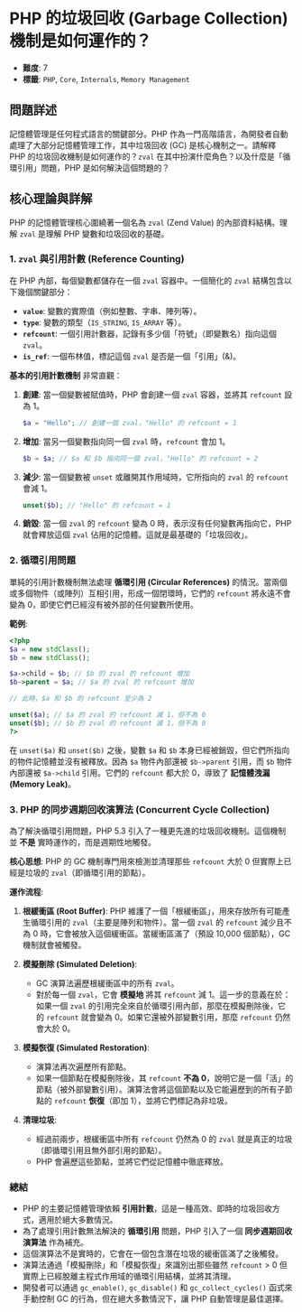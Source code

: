 # PHP 的垃圾回收 (Garbage Collection) 機制是如何運作的？

- **難度**: 7
- **標籤**: `PHP`, `Core`, `Internals`, `Memory Management`

## 問題詳述

記憶體管理是任何程式語言的關鍵部分。PHP 作為一門高階語言，為開發者自動處理了大部分記憶體管理工作，其中垃圾回收 (GC) 是核心機制之一。請解釋 PHP 的垃圾回收機制是如何運作的？`zval` 在其中扮演什麼角色？以及什麼是「循環引用」問題，PHP 是如何解決這個問題的？

## 核心理論與詳解

PHP 的記憶體管理核心圍繞著一個名為 `zval` (Zend Value) 的內部資料結構。理解 `zval` 是理解 PHP 變數和垃圾回收的基礎。

### 1. `zval` 與引用計數 (Reference Counting)

在 PHP 內部，每個變數都儲存在一個 `zval` 容器中。一個簡化的 `zval` 結構包含以下幾個關鍵部分：

- **`value`**: 變數的實際值（例如整數、字串、陣列等）。
- **`type`**: 變數的類型（`IS_STRING`, `IS_ARRAY` 等）。
- **`refcount`**: 一個引用計數器，記錄有多少個「符號」（即變數名）指向這個 `zval`。
- **`is_ref`**: 一個布林值，標記這個 `zval` 是否是一個「引用」(&)。

**基本的引用計數機制** 非常直觀：

1. **創建**: 當一個變數被賦值時，PHP 會創建一個 `zval` 容器，並將其 `refcount` 設為 1。
    ```php
    $a = "Hello"; // 創建一個 zval，"Hello" 的 refcount = 1
    ```
2. **增加**: 當另一個變數指向同一個 `zval` 時，`refcount` 會加 1。
    ```php
    $b = $a; // $a 和 $b 指向同一個 zval，"Hello" 的 refcount = 2
    ```
3. **減少**: 當一個變數被 `unset` 或離開其作用域時，它所指向的 `zval` 的 `refcount` 會減 1。
    ```php
    unset($b); // "Hello" 的 refcount = 1
    ```
4. **銷毀**: 當一個 `zval` 的 `refcount` 變為 0 時，表示沒有任何變數再指向它，PHP 就會釋放這個 `zval` 佔用的記憶體。這就是最基礎的「垃圾回收」。

### 2. 循環引用問題

單純的引用計數機制無法處理 **循環引用 (Circular References)** 的情況。當兩個或多個物件（或陣列）互相引用，形成一個閉環時，它們的 `refcount` 將永遠不會變為 0，即使它們已經沒有被外部的任何變數所使用。

**範例**:
```php
<?php
$a = new stdClass();
$b = new stdClass();

$a->child = $b; // $b 的 zval 的 refcount 增加
$b->parent = $a; // $a 的 zval 的 refcount 增加

// 此時，$a 和 $b 的 refcount 至少為 2

unset($a); // $a 的 zval 的 refcount 減 1，但不為 0
unset($b); // $b 的 zval 的 refcount 減 1，但不為 0
?>
```
在 `unset($a)` 和 `unset($b)` 之後，變數 `$a` 和 `$b` 本身已經被銷毀，但它們所指向的物件記憶體並沒有被釋放。因為 `$a` 物件內部還被 `$b->parent` 引用，而 `$b` 物件內部還被 `$a->child` 引用。它們的 `refcount` 都大於 0，導致了 **記憶體洩漏 (Memory Leak)**。

### 3. PHP 的同步週期回收演算法 (Concurrent Cycle Collection)

為了解決循環引用問題，PHP 5.3 引入了一種更先進的垃圾回收機制。這個機制並 **不是** 實時運作的，而是週期性地觸發。

**核心思想**:
PHP 的 GC 機制專門用來檢測並清理那些 `refcount` 大於 0 但實際上已經是垃圾的 `zval`（即循環引用的節點）。

**運作流程**:

1. **根緩衝區 (Root Buffer)**: PHP 維護了一個「根緩衝區」，用來存放所有可能產生循環引用的 `zval`（主要是陣列和物件）。當一個 `zval` 的 `refcount` 減少且不為 0 時，它會被放入這個緩衝區。當緩衝區滿了（預設 10,000 個節點），GC 機制就會被觸發。

2. **模擬刪除 (Simulated Deletion)**:
    - GC 演算法遍歷根緩衝區中的所有 `zval`。
    - 對於每一個 `zval`，它會 **模擬地** 將其 `refcount` 減 1。這一步的意義在於：如果一個 `zval` 的引用完全來自於循環引用內部，那麼在模擬刪除後，它的 `refcount` 就會變為 0。如果它還被外部變數引用，那麼 `refcount` 仍然會大於 0。

3. **模擬恢復 (Simulated Restoration)**:
    - 演算法再次遍歷所有節點。
    - 如果一個節點在模擬刪除後，其 `refcount` **不為 0**，說明它是一個「活」的節點（被外部變數引用）。演算法會將這個節點以及它能遍歷到的所有子節點的 `refcount` **恢復**（即加 1），並將它們標記為非垃圾。

4. **清理垃圾**:
    - 經過前兩步，根緩衝區中所有 `refcount` 仍然為 0 的 `zval` 就是真正的垃圾（即循環引用且無外部引用的節點）。
    - PHP 會遍歷這些節點，並將它們從記憶體中徹底釋放。

### 總結

- PHP 的主要記憶體管理依賴 **引用計數**，這是一種高效、即時的垃圾回收方式，適用於絕大多數情況。
- 為了處理引用計數無法解決的 **循環引用** 問題，PHP 引入了一個 **同步週期回收演算法** 作為補充。
- 這個演算法不是實時的，它會在一個包含潛在垃圾的緩衝區滿了之後觸發。
- 演算法通過「模擬刪除」和「模擬恢復」來識別出那些雖然 `refcount` > 0 但實際上已經脫離主程式作用域的循環引用結構，並將其清理。
- 開發者可以通過 `gc_enable()`, `gc_disable()` 和 `gc_collect_cycles()` 函式來手動控制 GC 的行為，但在絕大多數情況下，讓 PHP 自動管理是最佳選擇。
